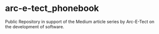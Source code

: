# arc-e-tect_phonebook
Public Repository in support of the Medium article series by Arc-E-Tect on the development of software.
